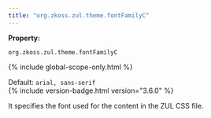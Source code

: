 ```yaml
---
title: "org.zkoss.zul.theme.fontFamilyC"
---
```


**Property:**

`org.zkoss.zul.theme.fontFamilyC`

{% include global-scope-only.html %}

Default: `arial, sans-serif`  
{% include version-badge.html version="3.6.0" %}

It specifies the font used for the content in the ZUL CSS file.
